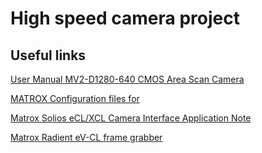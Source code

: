# High speed camera project

## Useful links

[User Manual MV2-D1280-640 CMOS Area Scan Camera](https://www.manualslib.com/manual/802815/Photon-Focus-Mv2-D1280-640.html)

[MATROX Configuration files for ](https://ftp.matrox.com/pub/imaging/odyssey/dcfs/photonfocus/MV2-D1280-640-CL-8/)

[Matrox Solios eCL/XCL Camera Interface Application Note](https://ftp.matrox.com/pub/imaging/SoliosXCL/appnotes/Photonfocus/SoliosXCL_MVD1280640CL8.pdf)

[Matrox Radient eV-CL frame grabber](https://www.matrox.com/en/imaging/products/components/frame-grabbers/radient-ev-cl)